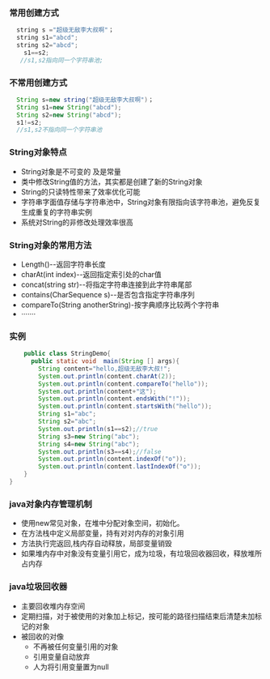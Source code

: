 ### 常用创建方式
```java
  string s ="超级无敌李大叔啊"；
  string s1="abcd";
  string s2="abcd";
    s1==s2;
   //s1,s2指向同一个字符串池;
```  
### 不常用创建方式
```java
  String s=new string("超级无敌李大叔啊")；
  String s1=new String("abcd");
  String s2=new String("abcd");
  s1!=s2;
  //s1,s2不指向同一个字符串池
```
### String对象特点
- String对象是不可变的  及是常量
- 类中修改String值的方法，其实都是创建了新的String对象
- String的只读特性带来了效率优化可能
- 字符串字面值存储与字符串池中，String对象有限指向该字符串池，避免反复生成重复的字符串实例
- 系统对String的非修改处理效率很高
### String对象的常用方法
- Length()--返回字符串长度
- charAt(int index)--返回指定索引处的char值
- concat(string str)--将指定字符串连接到此字符串尾部
- contains(CharSequence s)--是否包含指定字符串序列
- compareTo(String anotherString)-按字典顺序比较两个字符串
- ·······
### 实例
```java
    public class StringDemo{
	  public static void  main(String [] args){
		String content="hello,超级无敌李大叔!";
		System.out.println(content.charAt(2));
		System.out.println(content.compareTo("hello"));
		System.out.println(content+"这");
		System.out.println(content.endsWith("!"));
		System.out.println(content.startsWith("hello"));
		String s1="abc";
		String s2="abc";
		System.out.println(s1==s2);//true
		String s3=new String("abc");
		String s4=new String("abc");
		System.out.println(s3==s4);//false
		System.out.println(content.indexOf("o"));
		System.out.println(content.lastIndexOf("o"));
	}
}
```
### java对象内存管理机制
 - 使用new常见对象，在堆中分配对象空间，初始化。
 - 在方法栈中定义局部变量，持有对对内存的对象引用
 - 方法执行完返回,栈内存自动释放，局部变量销毁
 - 如果堆内存中对象没有变量引用它，成为垃圾，有垃圾回收器回收，释放堆所占内存
### java垃圾回收器
 - 主要回收堆内存空间
 - 定期扫描，对于被使用的对象加上标记，按可能的路径扫描结束后清楚未加标记的对象
 - 被回收的对像
   - 不再被任何变量引用的对象
   - 引用变量自动放弃
   - 人为将引用变量置为null
